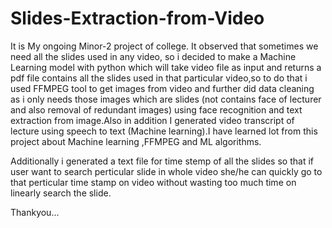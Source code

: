 # Slides-Extraction-from-Video
It is My ongoing Minor-2 project of college.
It observed that sometimes we need all the slides used in any video, so i decided to make a Machine Learning model with python which will take video file as input and returns a pdf file contains all the slides used in that particular video,so to do that i used FFMPEG tool to get images from video and further did data cleaning as i only needs those images which are slides (not contains face of lecturer and also removal of redundant images) using face recognition and text extraction from image.Also in addition I generated video transcript of lecture using speech to text (Machine learning).I have learned lot from this project about Machine learning ,FFMPEG and ML algorithms.

Additionally i generated a text file for time stemp of all the slides so that if user want to search perticular slide in whole video she/he can quickly go to that perticular time stamp on video without wasting too much time on linearly search the slide.

Thankyou...

